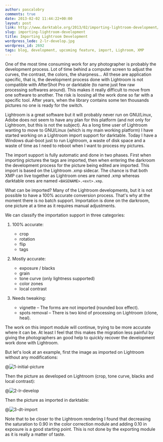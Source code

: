 ```yaml
---
author: pascalobry
comments: true
date: 2013-02-02 11:44:22+00:00
layout: post
link: http://www.darktable.org/2013/02/importing-lightroom-development/
slug: importing-lightroom-development
title: Importing Lightroom Development
wordpress_lede: 2-lr-develop.jpg
wordpress_id: 2692
tags: blog, development, upcoming feature, import, Lighroom, XMP
---
```


One of the most time consuming work for any photographer is probably the development process. Lot of time behind a computer screen to adjust the curves, the contrast, the colors, the sharpness... All these are application specific, that is, the development process done with Lightroom is not compatible with AfterShot Pro or darktable (to name just few raw processing softwares around). This makes it really difficult to move from one software to another. The risk is loosing all the work done so far with a specific tool. After years, when the library contains some ten thousands pictures no one is ready for the switch.

Lightroom is a great software but it will probably never run on GNU/Linux, Adobe does not seem to have any plan for this platform (and not only for Lightroom, but this is not the subject). As a long time user of Lightroom wanting to move to GNU/Linux (which is my main working platform) I have started working on a Lightroom import support for darktable. Today I have a Windows dual-boot just to run Lightroom, a waste of disk space and a waste of time as I need to reboot when I want to process my pictures.

The import support is fully automatic and done in two phases. First when importing pictures the tags are imported, then when entering the darkroom the development process for the picture being edited are imported. This import is based on the Lightroom .xmp sidecar. The chance is that both XMP can live together as Lightroom ones are named <BASENAME>.xmp whereas darktable ones are named `<BASENAME>.<ext>.xmp`.

What can be imported? Many of the Lightroom developments, but it is not possible to have a 100% accurate conversion process. That's why at the moment there is no batch support. Importation is done on the darkroom, one picture at a time as it requires manual adjustments.

We can classify the importation support in three categories:

1. 100% accurate:

    * crop
    * rotation
    * flip
    * tags

2. Mostly accurate:

    * exposure / blacks
    * grain
    * tone curve (only lightness supported)
    * color zones
    * local contrast

3. Needs tweaking:

    * vignette&nbsp;– The forms are not imported (rounded box effect).
    * spots removal&nbsp;– There is two kind of processing on Lightroom (clone, heal).

The work on this import module will continue, trying to be more accurate where it can be. At least I feel that this makes the migration less painful by giving the photographers an good help to quickly recover the development work done with Lightroom.

But let's look at an example, first the image as imported on Lightroom without any modifications:

@![1-initial-picture](1-initial-picture.jpg)

Then the picture as developed on Lightroom (crop, tone curve, blacks and local contrast):

@![2-lr-develop](2-lr-develop.jpg)

Then the picture as imported in darktable:

@![3-dt-import](3-dt-import.jpg)

Note that to be closer to the Lightroom rendering I found that decreasing the saturation to 0.90 in the color correction module and adding 0.10 in exposure is a good starting point. This is not done by the exporting module as it is really a matter of taste.
